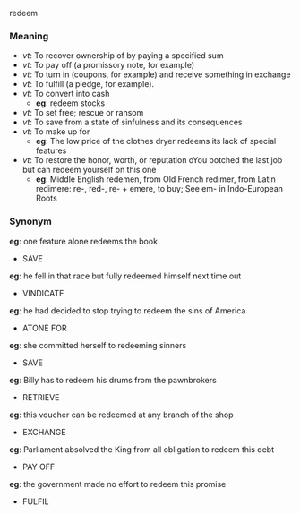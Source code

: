 redeem
### Meaning
+ _vt_: To recover ownership of by paying a specified sum
+ _vt_: To pay off (a promissory note, for example)
+ _vt_: To turn in (coupons, for example) and receive something in exchange
+ _vt_: To fulfill (a pledge, for example).
+ _vt_: To convert into cash
    + __eg__: redeem stocks
+ _vt_: To set free; rescue or ransom
+ _vt_: To save from a state of sinfulness and its consequences
+ _vt_: To make up for
    + __eg__: The low price of the clothes dryer redeems its lack of special features
+ _vt_: To restore the honor, worth, or reputation oYou botched the last job but can redeem yourself on this one
    + __eg__: Middle English redemen, from Old French redimer, from Latin redimere: re-, red-, re- + emere, to buy; See em- in Indo-European Roots

### Synonym

__eg__: one feature alone redeems the book

+ SAVE

__eg__: he fell in that race but fully redeemed himself next time out

+ VINDICATE

__eg__:  he had decided to stop trying to redeem the sins of America

+ ATONE FOR

__eg__: she committed herself to redeeming sinners

+ SAVE

__eg__: Billy has to redeem his drums from the pawnbrokers

+ RETRIEVE

__eg__: this voucher can be redeemed at any branch of the shop

+ EXCHANGE

__eg__: Parliament absolved the King from all obligation to redeem this debt

+ PAY OFF

__eg__: the government made no effort to redeem this promise

+ FULFIL


